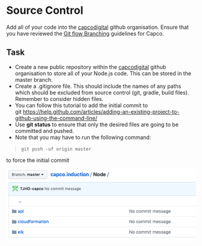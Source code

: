 # Source Control

Add all of your code into the [capcodigital](https://github.com/capcodigital) github organisation. Ensure that you have reviewed the [Git flow Branching](https://ilabs-capco.atlassian.net/wiki/spaces/BPG/pages/411369488/Git+flow+Branching) guidelines for Capco. 

## Task

-   Create a new public repository within the [capcodigital](https://github.com/capcodigital) github organisation to store all of your Node.js code. This can be stored in the master branch. 
-   Create a .gitignore file. This should include the names of any paths which should be excluded from source control (git, gradle, build files). Remember to consider hidden files. 
-   You can follow this tutorial to add the initial commit to git <https://help.github.com/articles/adding-an-existing-project-to-github-using-the-command-line/>
-   Use **git status** to ensure that only the desired files are going to be committed and pushed.
-   Note that you may have to run the following command:

>     git push -uf origin master

to force the initial commit

![](attachments/418971746/429096961.png?height=250)



